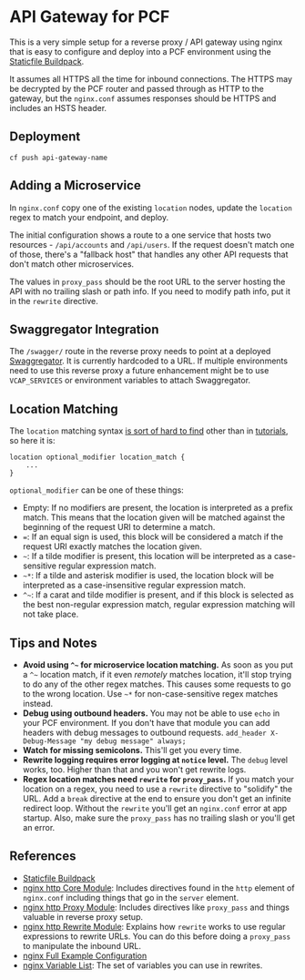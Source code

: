 # API Gateway for PCF

This is a very simple setup for a reverse proxy / API gateway using nginx that is easy to configure and deploy into a PCF environment using the [Staticfile Buildpack](https://docs.cloudfoundry.org/buildpacks/staticfile/).

It assumes all HTTPS all the time for inbound connections. The HTTPS may be decrypted by the PCF router and passed through as HTTP to the gateway, but the `nginx.conf` assumes responses should be HTTPS and includes an HSTS header.

## Deployment

`cf push api-gateway-name`

## Adding a Microservice

In `nginx.conf` copy one of the existing `location` nodes, update the `location` regex to match your endpoint, and deploy.

The initial configuration shows a route to a one service that hosts two resources - `/api/accounts` and `/api/users`. If the request doesn't match one of those, there's a "fallback host" that handles any other API requests that don't match other microservices.

The values in `proxy_pass` should be the root URL to the server hosting the API with no trailing slash or path info. If you need to modify path info, put it in the `rewrite` directive.

## Swaggregator Integration

The `/swagger/` route in the reverse proxy needs to point at a deployed [Swaggregator](https://github.com/tillig/swaggregator). It is currently hardcoded to a URL. If multiple environments need to use this reverse proxy a future enhancement might be to use `VCAP_SERVICES` or environment variables to attach Swaggregator.

## Location Matching

The `location` matching syntax [is sort of hard to find](http://nginx.org/en/docs/http/ngx_http_core_module.html#location) other than in [tutorials](https://www.digitalocean.com/community/tutorials/understanding-nginx-server-and-location-block-selection-algorithms), so here it is:

```
location optional_modifier location_match {
    ...
}
```

`optional_modifier` can be one of these things:
- Empty: If no modifiers are present, the location is interpreted as a prefix match. This means that the location given will be matched against the beginning of the request URI to determine a match.
- `=`: If an equal sign is used, this block will be considered a match if the request URI exactly matches the location given.
- `~`: If a tilde modifier is present, this location will be interpreted as a case-sensitive regular expression match.
- `~*`: If a tilde and asterisk modifier is used, the location block will be interpreted as a case-insensitive regular expression match.
- `^~`: If a carat and tilde modifier is present, and if this block is selected as the best non-regular expression match, regular expression matching will not take place.

## Tips and Notes

- **Avoid using `^~` for microservice location matching.** As soon as you put a `^~` location match, if it even _remotely_ matches location, it'll stop trying to do any of the other regex matches. This causes some requests to go to the wrong location. Use `~*` for non-case-sensitive regex matches instead.
- **Debug using outbound headers.** You may not be able to use `echo` in your PCF environment. If you don't have that module you can add headers with debug messages to outbound requests. `add_header X-Debug-Message "my debug message" always;`
- **Watch for missing semicolons.** This'll get you every time.
- **Rewrite logging requires error logging at `notice` level.** The `debug` level works, too. Higher than that and you won't get rewrite logs.
- **Regex location matches need `rewrite` for `proxy_pass`.** If you match your location on a regex, you need to use a `rewrite` directive to "solidify" the URL. Add a `break` directive at the end to ensure you don't get an infinite redirect loop. Without the `rewrite` you'll get an `nginx.conf` error at app startup. Also, make sure the `proxy_pass` has no trailing slash or you'll get an error.

## References

- [Staticfile Buildpack](https://docs.cloudfoundry.org/buildpacks/staticfile/)
- [nginx http Core Module](http://nginx.org/en/docs/http/ngx_http_core_module.html): Includes directives found in the `http` element of `nginx.conf` including things that go in the `server` element.
- [nginx http Proxy Module](http://nginx.org/en/docs/http/ngx_http_proxy_module.html): Includes directives like `proxy_pass` and things valuable in reverse proxy setup.
- [nginx http Rewrite Module](http://nginx.org/en/docs/http/ngx_http_rewrite_module.html): Explains how `rewrite` works to use regular expressions to rewrite URLs. You can do this before doing a `proxy_pass` to manipulate the inbound URL.
- [nginx Full Example Configuration](https://www.nginx.com/resources/wiki/start/topics/examples/full/)
- [nginx Variable List](http://nginx.org/en/docs/varindex.html): The set of variables you can use in rewrites.
